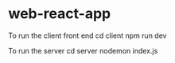 # web-react-app
To run the client front end 
cd client 
npm run dev

To run the server 
cd server 
nodemon index.js

